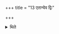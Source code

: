 +++
title = "13 एतान्येव द्विः"

+++

<details><summary>थिते</summary>

13. These same (Cāturmāsya-sacrifices described in Sūtras 10 and 11 are to be performed) twice (in order to make up fifteen years).
</details>
